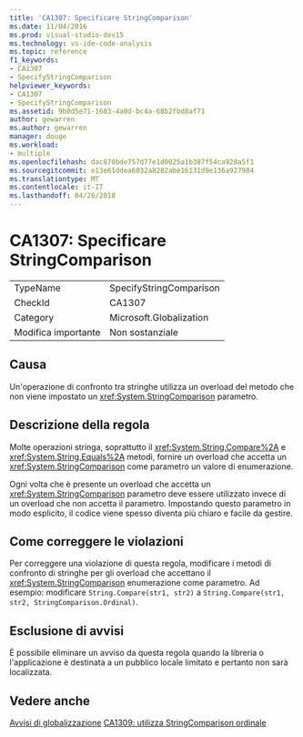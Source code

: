 ```yaml
---
title: 'CA1307: Specificare StringComparison'
ms.date: 11/04/2016
ms.prod: visual-studio-dev15
ms.technology: vs-ide-code-analysis
ms.topic: reference
f1_keywords:
- CA1307
- SpecifyStringComparison
helpviewer_keywords:
- CA1307
- SpecifyStringComparison
ms.assetid: 9b0d5e71-1683-4a0d-bc4a-68b2fbd8af71
author: gewarren
ms.author: gewarren
manager: douge
ms.workload:
- multiple
ms.openlocfilehash: dac870bde757d77e1d0025a1b387f54ca928a5f1
ms.sourcegitcommit: e13e61ddea6032a8282abe16131d9e136a927984
ms.translationtype: MT
ms.contentlocale: it-IT
ms.lasthandoff: 04/26/2018
---
```

# <a name="ca1307-specify-stringcomparison"></a>CA1307: Specificare StringComparison
|||
|-|-|
|TypeName|SpecifyStringComparison|
|CheckId|CA1307|
|Category|Microsoft.Globalization|
|Modifica importante|Non sostanziale|

## <a name="cause"></a>Causa
 Un'operazione di confronto tra stringhe utilizza un overload del metodo che non viene impostato un <xref:System.StringComparison> parametro.

## <a name="rule-description"></a>Descrizione della regola
 Molte operazioni stringa, soprattutto il <xref:System.String.Compare%2A> e <xref:System.String.Equals%2A> metodi, fornire un overload che accetta un <xref:System.StringComparison> come parametro un valore di enumerazione.

 Ogni volta che è presente un overload che accetta un <xref:System.StringComparison> parametro deve essere utilizzato invece di un overload che non accetta il parametro. Impostando questo parametro in modo esplicito, il codice viene spesso diventa più chiaro e facile da gestire.

## <a name="how-to-fix-violations"></a>Come correggere le violazioni
 Per correggere una violazione di questa regola, modificare i metodi di confronto di stringhe per gli overload che accettano il <xref:System.StringComparison> enumerazione come parametro. Ad esempio: modificare `String.Compare(str1, str2)` a `String.Compare(str1, str2, StringComparison.Ordinal)`.

## <a name="when-to-suppress-warnings"></a>Esclusione di avvisi
 È possibile eliminare un avviso da questa regola quando la libreria o l'applicazione è destinata a un pubblico locale limitato e pertanto non sarà localizzata.

## <a name="see-also"></a>Vedere anche
 [Avvisi di globalizzazione](../code-quality/globalization-warnings.md) [CA1309: utilizza StringComparison ordinale](../code-quality/ca1309-use-ordinal-stringcomparison.md)